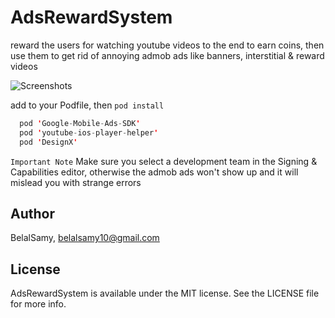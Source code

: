 # AdsRewardSystem

reward the users for watching youtube videos to the end to earn coins, then use them to get rid of annoying admob ads like banners, interstitial & reward videos 

![Screenshots](https://user-images.githubusercontent.com/38237387/133344360-5dbdc7eb-a16a-43f7-80b6-6c167409e26b.png)


add to your Podfile, then `pod install`

```swift 
  pod 'Google-Mobile-Ads-SDK'
  pod 'youtube-ios-player-helper'
  pod 'DesignX'
```

`Important Note`
Make sure you select a development team in the Signing & Capabilities editor, otherwise the admob ads won't show up and it will mislead you with strange errors

## Author

BelalSamy, belalsamy10@gmail.com

## License

AdsRewardSystem is available under the MIT license. See the LICENSE file for more info.

